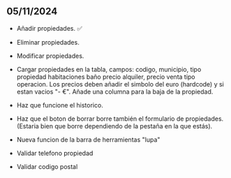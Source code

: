 ## 05/11/2024

- Añadir propiedades. ✅
- Eliminar propiedades.
- Modificar propiedades.

- Cargar propiedades en la tabla, campos: codigo, municipio, tipo propiedad habitaciones baño precio alquiler, precio venta tipo operacion. Los precios deben añadir el simbolo del euro (hardcode) y si estan vacios "- €".
Añade una columna para la baja de la propiedad.

- Haz que funcione el historico.
- Haz que el boton de borrar borre también el formulario de propiedades. (Estaria bien que borre dependiendo de la pestaña en la que estás).
- Nueva funcion de la barra de herramientas "lupa"

- Validar telefono propiedad
- Validar codigo postal
